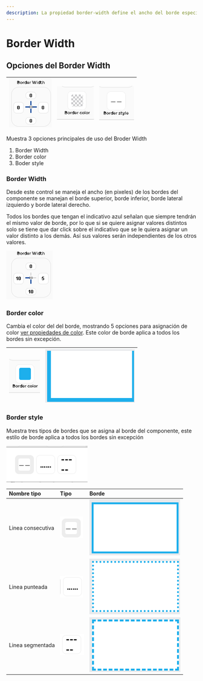 ```yaml
---
description: La propiedad border-width define el ancho del borde especificado en pixeles
---
```


# Border Width

## Opciones del Border Width

| ![](../../.gitbook/assets/image%20%2854%29.png)  | ![](../../.gitbook/assets/image%20%2842%29.png)  | ![](../../.gitbook/assets/image%20%2869%29.png)  |
| :--- | :--- | :--- |


Muestra 3 opciones principales de uso del Broder Width

1. Border Width
2. Border color
3. Boder style

### Border Width

Desde este control se maneja el ancho \(en pixeles\) de los bordes del componente se manejan el borde superior, borde inferior, borde lateral izquierdo y borde lateral derecho.

Todos los bordes que tengan el indicativo azul señalan que siempre tendrán el mismo valor de borde, por lo que si se quiere asignar valores distintos solo se tiene que dar click sobre el indicativo que se le quiera asignar un valor distinto a los demás. Así sus valores serán independientes de los otros valores.

![](../../.gitbook/assets/image%20%2838%29.png)

### Border color

Cambia el color del del borde, mostrando 5 opciones para asignación de color [ver propiedades de color](https://docs.apphive.io/global-functions/estilos/background-color). Este color de borde aplica a todos los bordes sin excepción.

| ![](../../.gitbook/assets/image%20%2860%29.png)  | ![](../../.gitbook/assets/image%20%2833%29.png)  |
| :---: | :---: |


### Border style

Muestra tres tipos de bordes que se asigna al borde del componente, este estilo de borde aplica a todos los bordes sin excepción

![](../../.gitbook/assets/image%20%2848%29.png)

| Nombre tipo | Tipo | Borde |
| :--- | :--- | :--- |
| Linea consecutiva | ![](../../.gitbook/assets/image%20%2851%29.png)  | ![](../../.gitbook/assets/image%20%2863%29.png)  |
| Linea punteada | ![](../../.gitbook/assets/image%20%2841%29.png)  | ![](../../.gitbook/assets/image%20%2844%29.png)  |
| Linea segmentada | ![](../../.gitbook/assets/image%20%2846%29.png)  | ![](../../.gitbook/assets/image%20%2852%29.png)  |

